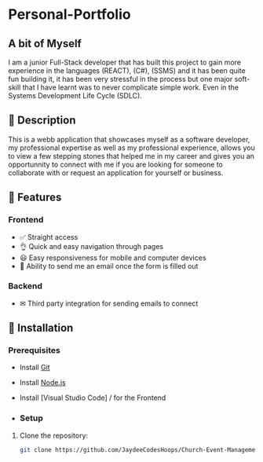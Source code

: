 # Personal-Portfolio

## A bit of Myself
I am a junior Full-Stack developer that has built this project to gain more experience in the languages (REACT), (C#), (SSMS) and it has been quite fun building it, 
it has  been very stressful in the process but one major soft-skill that I have learnt was to never complicate simple work. 
Even in the Systems Development Life Cycle (SDLC).

## 📌 Description
This is a webb application that showcases myself as a software developer, my professional expertise as well as my professional experience, 
allows you to view a few stepping stones that helped me in my career and gives you an opportunnity to connect with me if you are looking for someone to collaborate with or request an application for yourself or business.

## 🚀 Features
### Frontend
- ✅ Straight access
- 👌 Quick and easy navigation through pages
- 😃 Easy responsiveness for mobile and computer devices
- 📲 Ability to send me an email once the form is filled out

### Backend
- ✉ Third party integration for sending emails to connect

## 🎯 Installation
### Prerequisites
- Install [Git](https://git-scm.com/)
- Install [Node.js](https://nodejs.org/)
- Install [Visual Studio Code] / for the Frontend

- ### Setup
1. Clone the repository:
   ```sh
   git clone https://github.com/JaydeeCodesHoops/Church-Event-Management-Application.git"# Church-Event-Management-Application" 
